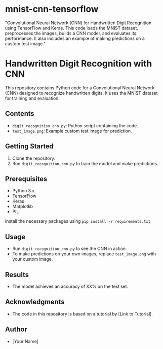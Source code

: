 # mnist-cnn-tensorflow
"Convolutional Neural Network (CNN) for Handwritten Digit Recognition using TensorFlow and Keras. This code loads the MNIST dataset, preprocesses the images, builds a CNN model, and evaluates its performance. It also includes an example of making predictions on a custom test image."

# Handwritten Digit Recognition with CNN

This repository contains Python code for a Convolutional Neural Network (CNN) designed to recognize handwritten digits. It uses the MNIST dataset for training and evaluation.

## Contents

- `digit_recognition_cnn.py`: Python script containing the code.
- `test_image.png`: Example custom test image for prediction.

## Getting Started

1. Clone the repository.
2. Run `digit_recognition_cnn.py` to train the model and make predictions.

## Prerequisites

- Python 3.x
- TensorFlow
- Keras
- Matplotlib
- PIL

Install the necessary packages using `pip install -r requirements.txt`.

## Usage

- Run `digit_recognition_cnn.py` to see the CNN in action.
- To make predictions on your own images, replace `test_image.png` with your custom image.

## Results

- The model achieves an accuracy of XX% on the test set.

## Acknowledgments

- The code in this repository is based on a tutorial by [Link to Tutorial].

## Author

- [Your Name]

